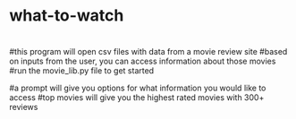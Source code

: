 # what-to-watch
#
#this program will open csv files with data from a movie review site
#based on inputs from the user, you can access information about those movies
#run the movie_lib.py file to get started

#a prompt will give you options for what information you would like to access
#top movies will give you the highest rated movies with 300+ reviews
